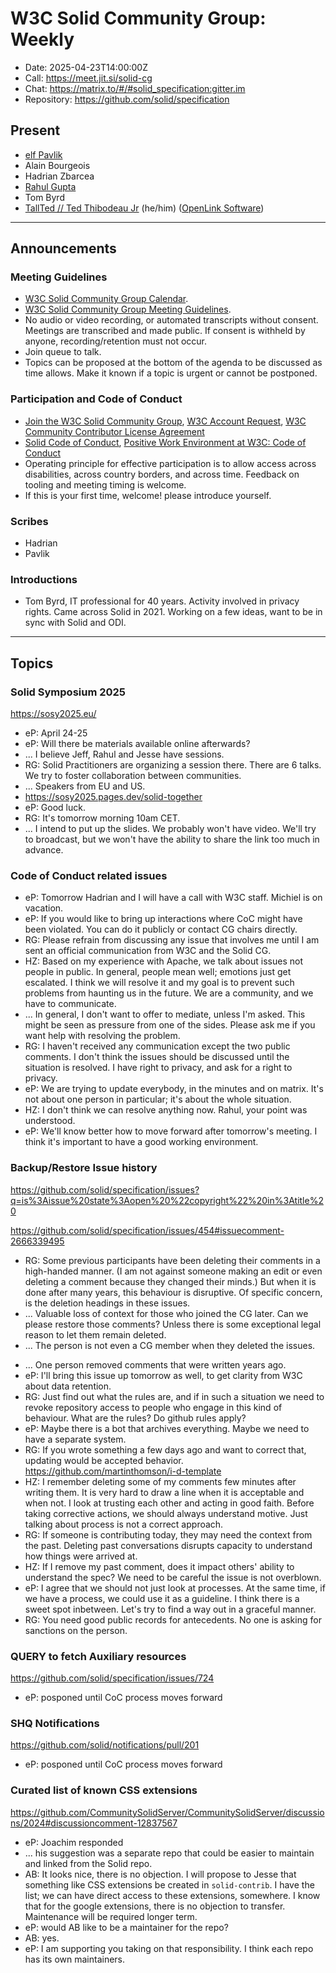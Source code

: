 # W3C Solid Community Group: Weekly

* Date: 2025-04-23T14:00:00Z
* Call: https://meet.jit.si/solid-cg
* Chat: https://matrix.to/#/#solid_specification:gitter.im
* Repository: https://github.com/solid/specification

## Present
* [elf Pavlik](https://elf-pavlik.hackers4peace.net)
* Alain Bourgeois
* Hadrian Zbarcea
* [Rahul Gupta](https://cxres.pages.dev/profile#i)
* Tom Byrd
* [TallTed // Ted Thibodeau Jr](https://github.com/TallTed/) (he/him) ([OpenLink Software](https://www.openlinksw.com/))

---

## Announcements

### Meeting Guidelines
* [W3C Solid Community Group Calendar](https://www.w3.org/groups/cg/solid/calendar).
* [W3C Solid Community Group Meeting Guidelines](https://github.com/w3c-cg/solid/blob/main/meetings/README.md).
* No audio or video recording, or automated transcripts without consent. Meetings are transcribed and made public. If consent is withheld by anyone, recording/retention must not occur.
* Join queue to talk.
* Topics can be proposed at the bottom of the agenda to be discussed as time allows. Make it known if a topic is urgent or cannot be postponed.

### Participation and Code of Conduct
* [Join the W3C Solid Community Group](https://www.w3.org/community/solid/join), [W3C Account Request](http://www.w3.org/accounts/request), [W3C Community Contributor License Agreement](https://www.w3.org/community/about/agreements/cla/)
* [Solid Code of Conduct](https://github.com/solid/process/blob/main/code-of-conduct.md), [Positive Work Environment at W3C: Code of Conduct](https://www.w3.org/policies/code-of-conduct/)
* Operating principle for effective participation is to allow access across disabilities, across country borders, and across time. Feedback on tooling and meeting timing is welcome.
* If this is your first time, welcome! please introduce yourself.

### Scribes
* Hadrian
* Pavlik

### Introductions
* Tom Byrd, IT professional for 40 years. Activity involved in privacy rights. Came across Solid in 2021. Working on a few ideas, want to be in sync with Solid and ODI.

---

## Topics

### Solid Symposium 2025

https://sosy2025.eu/

* eP: April 24-25
* eP: Will there be materials available online afterwards?
* ... I believe Jeff, Rahul and Jesse have sessions.
* RG: Solid Practitioners are organizing a session there. There are 6 talks. We try to foster collaboration between communities.
* ... Speakers from EU and US. 
* https://sosy2025.pages.dev/solid-together
* eP: Good luck.
* RG: It's tomorrow morning 10am CET.
* ... I intend to put up the slides. We probably won't have video. We'll try to broadcast, but we won't have the ability to share the link too much in advance.

### Code of Conduct related issues

* eP: Tomorrow Hadrian and I will have a call with W3C staff. Michiel is on vacation.
* eP: If you would like to bring up interactions where CoC might have been violated. You can do it publicly or contact CG chairs directly. 
* RG: Please refrain from discussing any issue that involves me until I am sent an official communication from W3C and the Solid CG.
* HZ: Based on my experience with Apache, we talk about issues not people in public. In general, people mean well; emotions just get escalated. I think we will resolve it and my goal is to prevent such problems from haunting us in the future. We are a community, and we have to communicate.
* ... In general, I don't want to offer to mediate, unless I'm asked. This might be seen as pressure from one of the sides. Please ask me if you want help with resolving the problem.
* RG: I haven't received any communication except the two public comments. I don't think the issues should be discussed until the situation is resolved. I have right to privacy, and ask for a right to privacy. 
* eP: We are trying to update everybody, in the minutes and on matrix. It's not about one person in particular; it's about the whole situation.
* HZ: I don't think we can resolve anything now. Rahul, your point was understood.
* eP: We'll know better how to move forward after tomorrow's meeting. I think it's important to have a good working environment.

### Backup/Restore Issue history

https://github.com/solid/specification/issues?q=is%3Aissue%20state%3Aopen%20%22copyright%22%20in%3Atitle%20

https://github.com/solid/specification/issues/454#issuecomment-2666339495

+ RG: Some previous participants have been deleting their comments in a high-handed manner. (I am not against someone making an edit or even deleting a comment because they changed their minds.) But when it is done after many years, this behaviour is disruptive. Of specific concern, is the deletion headings in these issues. 
+ ... Valuable loss of context for those who joined the CG later. Can we please restore those comments? Unless there is some exceptional legal reason to let them remain deleted. 
+ ... The person is not even a CG member when they deleted the issues.
* ... One person removed comments that were written years ago.
* eP: I'll bring this issue up tomorrow as well, to get clarity from W3C about data retention.
* RG: Just find out what the rules are, and if in such a situation we need to revoke repository access to people who engage in this kind of behaviour. What are the rules? Do github rules apply?
* eP: Maybe there is a bot that archives everything. Maybe we need to have a separate system.
* RG: If you wrote something a few days ago and want to correct that, updating would be accepted behavior. https://github.com/martinthomson/i-d-template
* HZ: I remember deleting some of my comments few minutes after writing them. It is very hard to draw a line when it is acceptable and when not. I look at trusting each other and acting in good faith. Before taking corrective actions, we should always understand motive. Just talking about process is not a correct approach.
* RG: If someone is contributing today, they may need the context from the past. Deleting past conversations disrupts capacity to understand how things were arrived at.
* HZ: If I remove my past comment, does it impact others' ability to understand the spec? We need to be careful the issue is not overblown. 
* eP: I agree that we should not just look at processes. At the same time, if we have a process, we could use it as a guideline. I think there is a sweet spot inbetween. Let's try to find a way out in a graceful manner.
* RG: You need good public records for antecedents. No one is asking for sanctions on the person.

### QUERY to fetch Auxiliary resources

https://github.com/solid/specification/issues/724

* eP: posponed until CoC process moves forward

### SHQ Notifications

https://github.com/solid/notifications/pull/201

* eP: posponed until CoC process moves forward

### Curated list of known CSS extensions

https://github.com/CommunitySolidServer/CommunitySolidServer/discussions/2024#discussioncomment-12837567

* eP: Joachim responded
* ... his suggestion was a separate repo that could be easier to maintain and linked from the Solid repo.
* AB: It looks nice, there is no objection. I will propose to Jesse that something like CSS extensions be created in `solid-contrib`. I have the list; we can have direct access to these extensions, somewhere. I know that for the google extensions, there is no objection to transfer. Maintenance will be required longer term.
* eP: would AB like to be a maintainer for the repo?
* AB: yes.
* eP: I am supporting you taking on that responsibility. I think each repo has its own maintainers.

